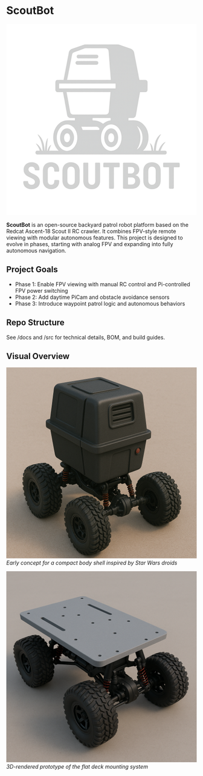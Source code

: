 # ScoutBot

![ScoutBot Logo](/images/scout-bot-logo.png)

**ScoutBot** is an open-source backyard patrol robot platform based on the Redcat Ascent-18 Scout II RC crawler. It combines FPV-style remote viewing with modular autonomous features. This project is designed to evolve in phases, starting with analog FPV and expanding into fully autonomous navigation.

## Project Goals

- Phase 1: Enable FPV viewing with manual RC control and Pi-controlled FPV power switching
- Phase 2: Add daytime PiCam and obstacle avoidance sensors
- Phase 3: Introduce waypoint patrol logic and autonomous behaviors

## Repo Structure

See /docs and /src for technical details, BOM, and build guides.

## Visual Overview

![ScoutBot Body Concept](/images/doc-shots/scout-ii-mini-droid.png)
*Early concept for a compact body shell inspired by Star Wars droids*

![ScoutBot Platform Deck](/images/doc-shots/scout-ii-robo-deck.png)
*3D-rendered prototype of the flat deck mounting system*
